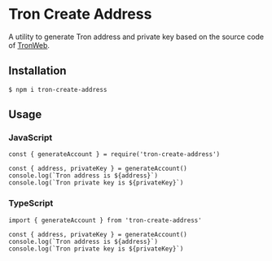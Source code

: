 # Tron Create Address

A utility to generate Tron address and private key based on the source code of [TronWeb](https://github.com/TRON-US/tronweb).

## Installation

`$ npm i tron-create-address`

## Usage
### JavaScript
```
const { generateAccount } = require('tron-create-address')

const { address, privateKey } = generateAccount()
console.log(`Tron address is ${address}`)
console.log(`Tron private key is ${privateKey}`)
```

### TypeScript
```
import { generateAccount } from 'tron-create-address'

const { address, privateKey } = generateAccount()
console.log(`Tron address is ${address}`)
console.log(`Tron private key is ${privateKey}`)
```
